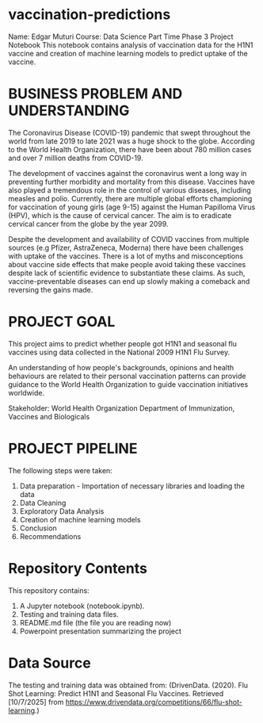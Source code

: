 # vaccination-predictions
Name: Edgar Muturi
Course: Data Science Part Time
Phase 3 Project Notebook
This notebook contains analysis of vaccination data for the H1N1 vaccine and creation of machine learning models to predict uptake of the vaccine.

# BUSINESS PROBLEM AND UNDERSTANDING
The Coronavirus Disease (COVID-19) pandemic that swept throughout the world from late 2019 to late 2021 was a huge shock to the globe. According to the World Health Organization, there have been about 780 million cases and over 7 million deaths from COVID-19. 

The development of vaccines against the coronavirus went a long way in preventing further morbidity and mortality from this disease. Vaccines have also played a tremendous role in the control of various diseases, including measles and polio. Currently, there are multiple global efforts championing for vaccination of young girls (age 9-15) against the Human Papilloma Virus (HPV), which is the cause of cervical cancer. The aim is to eradicate cervical cancer from the globe by the year 2099.

Despite the development and availability of COVID vaccines from multiple sources (e.g Pfizer, AstraZeneca, Moderna) there have been challenges with uptake of the vaccines. There is a lot of myths and misconceptions about vaccine side effects that make people avoid taking these vaccines despite lack of scientific evidence to substantiate these claims. As such, vaccine-preventable diseases can end up slowly making a comeback and reversing the gains made.

# PROJECT GOAL
This project aims to predict whether people got H1N1 and seasonal flu vaccines using data collected in the National 2009 H1N1 Flu Survey.

An understanding of how people's backgrounds, opinions and health behaviours are related to their personal vaccination patterns can provide guidance to the World Health Organization to guide vaccination initiatives worldwide.

Stakeholder: World Health Organization Department of Immunization, Vaccines and Biologicals

# PROJECT PIPELINE
The following steps were taken:
1. Data preparation - Importation of necessary libraries and loading the data
2. Data Cleaning
3. Exploratory Data Analysis
4. Creation of machine learning models
5. Conclusion
6. Recommendations

# Repository Contents
This repository contains:

1. A Jupyter notebook (notebook.ipynb).
2. Testing and training data files.
3. README.md file (the file you are reading now)
4. Powerpoint presentation summarizing the project

# Data Source
The testing and training data was obtained from: (DrivenData. (2020). Flu Shot Learning: Predict H1N1 and Seasonal Flu Vaccines. Retrieved [10/7/2025] from https://www.drivendata.org/competitions/66/flu-shot-learning.)

